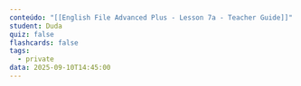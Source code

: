```yaml
---
conteúdo: "[[English File Advanced Plus - Lesson 7a - Teacher Guide]]"
student: Duda
quiz: false
flashcards: false
tags:
  - private
data: 2025-09-10T14:45:00
---
```

